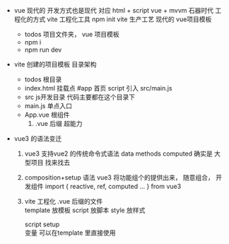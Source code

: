- vue 现代的
    开发方式也是现代 对应  html + script vue + mvvm  石器时代
    工程化的方式  vite 工程化工具 
    npm init vite 生产工艺
    现代的 vue项目模板 
    - todos  项目文件夹，  vue 项目模板  
    - npm i 
    - npm run dev 

- vite 创建的项目模板 目录架构
    - todos 根目录
    - index.html  挂载点  #app 首页 
        script 引入  src/main.js
    - src js开发目录  代码主要都在这个目录下
    - main.js 单点入口 
    - App.vue 根组件 
        1. .vue 后缀 超能力 

- vue3 的语法变迁
    1. vue3 支持vue2 的传统命令式语法
        data   methods  computed   确实是 大型项目  找来找去 

    2. composition+setup 语法
        vue3 将功能组个的提供出来， 随意组合， 开发组件 
        import { reactive, ref, computed ... } from  vue3 

    3. vite 工程化
        .vue 后缀的文件  
        template   放模板
        script     放脚本
        style      放样式 

        script  setup  
        变量 可以在template 里直接使用 